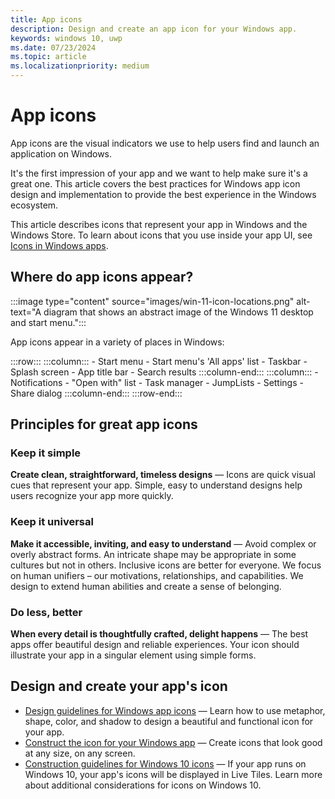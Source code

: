 ```yaml
---
title: App icons
description: Design and create an app icon for your Windows app. 
keywords: windows 10, uwp
ms.date: 07/23/2024
ms.topic: article
ms.localizationpriority: medium
---
```


# App icons

App icons are the visual indicators we use to help users find and launch an application on Windows.

It's the first impression of your app and we want to help make sure it's a great one. This article covers the best practices for Windows app icon design and implementation to provide the best experience in the Windows ecosystem.

This article describes icons that represent your app in Windows and the Windows Store. To learn about icons that you use inside your app UI, see [Icons in Windows apps](../icons.md).

## Where do app icons appear?

:::image type="content" source="images/win-11-icon-locations.png" alt-text="A diagram that shows an abstract image of the Windows 11 desktop and start menu.":::

App icons appear in a variety of places in Windows:

:::row:::
    :::column:::
        - Start menu
        - Start menu's 'All apps' list
        - Taskbar
        - Splash screen
        - App title bar
        - Search results
    :::column-end:::
    :::column:::
        - Notifications
        - "Open with" list
        - Task manager
        - JumpLists
        - Settings
        - Share dialog
    :::column-end:::
:::row-end:::

## Principles for great app icons

### Keep it simple

**Create clean, straightforward, timeless designs** &mdash; Icons are quick visual cues that represent your app. Simple, easy to understand designs help users recognize your app more quickly.

### Keep it universal

**Make it accessible, inviting, and easy to understand** &mdash; Avoid complex or overly abstract forms. An intricate shape may be appropriate in some cultures but not in others. Inclusive icons are better for everyone. We focus on human unifiers – our motivations, relationships, and capabilities. We design to extend human abilities and create a sense of belonging.

### Do less, better

**When every detail is thoughtfully crafted, delight happens** &mdash; The best apps offer beautiful design and reliable experiences. Your icon should illustrate your app in a singular element using simple forms.

## Design and create your app's icon

- [Design guidelines for Windows app icons](app-icon-design.md) &mdash; Learn how to use metaphor, shape, color, and shadow to design a beautiful and functional icon for your app.
- [Construct the icon for your Windows app](app-icon-construction.md) &mdash; Create icons that look good at any size, on any screen.
- [Construction guidelines for Windows 10 icons](live-tile-icons.md) &mdash; If your app runs on Windows 10, your app's icons will be displayed in Live Tiles. Learn more about additional considerations for icons on Windows 10.
